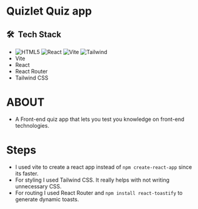 # Quizlet Quiz app

## 🛠 &nbsp;Tech Stack

- ![HTML5](https://img.shields.io/badge/-HTML5-333333?style=flat&logo=HTML5) ![React](https://img.shields.io/badge/-React-333333?style=flat&logo=react) ![Vite](https://img.shields.io/badge/-Vite-333333?style=flat&logo=vite) ![Tailwind](https://img.shields.io/badge/-Tailwind-333333?style=flat&logo=tailwindcss)
- Vite
- React
- React Router
- Tailwind CSS

# ABOUT

- A Front-end quiz app that lets you test you knowledge on front-end technologies.

# Steps

- I used vite to create a react app instead of `npm create-react-app` since its faster.
- For styling I used Tailwind CSS. It really helps with not writing unnecessary CSS.
- For routing I used React Router and `npm install react-toastify` to generate dynamic toasts.
